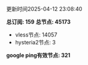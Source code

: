 更新时间2025-04-12 23:08:40

**总订阅: 159**
**总节点: 45173**
- vless节点: 14057
- hysteria2节点: 3

**google ping有效节点: 321**
